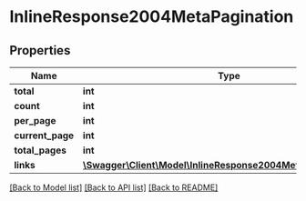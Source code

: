 # InlineResponse2004MetaPagination

## Properties
Name | Type | Description | Notes
------------ | ------------- | ------------- | -------------
**total** | **int** |  | [optional] 
**count** | **int** |  | [optional] 
**per_page** | **int** |  | [optional] 
**current_page** | **int** |  | [optional] 
**total_pages** | **int** |  | [optional] 
**links** | [**\Swagger\Client\Model\InlineResponse2004MetaPaginationLinks**](InlineResponse2004MetaPaginationLinks.md) |  | [optional] 

[[Back to Model list]](../README.md#documentation-for-models) [[Back to API list]](../README.md#documentation-for-api-endpoints) [[Back to README]](../README.md)


